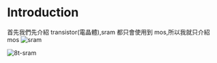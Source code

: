 # Introduction

首先我們先介紹 transistor(電晶體),sram 都只會使用到 mos,所以我就只介紹 mos
![sram](/img/Sram/6T-Sram.png)

![8t-sram](/img/Sram/8T-Sram.png)
